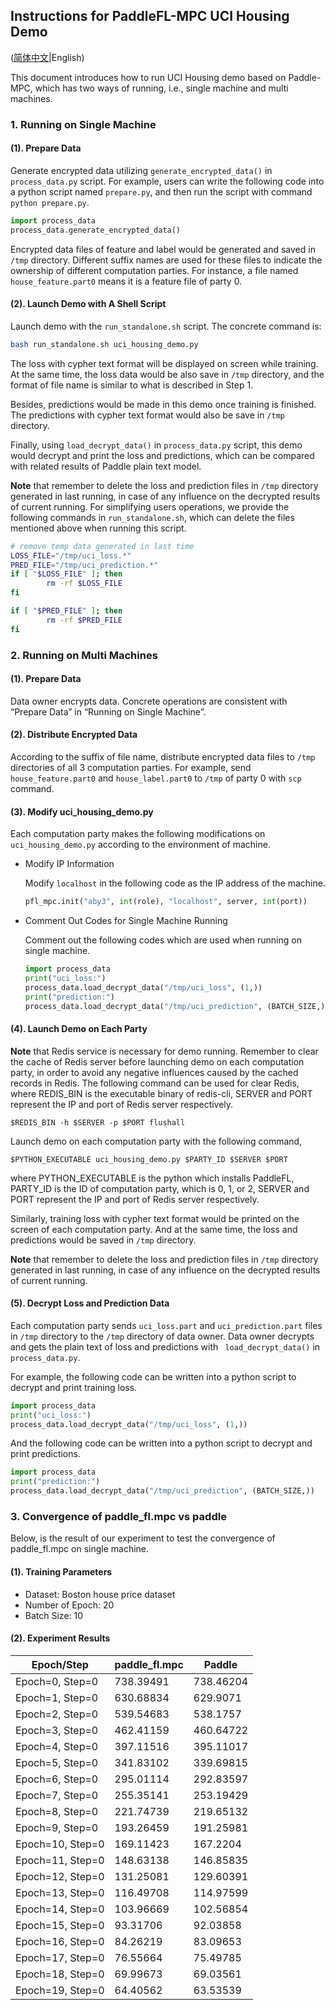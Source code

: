 ## Instructions for PaddleFL-MPC UCI Housing Demo

([简体中文](./README_CN.md)|English)

This document introduces how to run UCI Housing demo based on Paddle-MPC, which has two ways of running, i.e., single machine and multi machines.

### 1. Running on Single Machine

#### (1). Prepare Data

Generate encrypted data utilizing `generate_encrypted_data()` in `process_data.py` script. For example, users can write the following code into a python script named `prepare.py`, and then run the script with command `python prepare.py`.

```python
import process_data
process_data.generate_encrypted_data()
```

Encrypted data files of feature and label would be generated and saved in `/tmp` directory. Different suffix names are used for these files to indicate the ownership of different computation parties. For instance, a file named `house_feature.part0` means it is a feature file of party 0.

#### (2). Launch Demo with A Shell Script

Launch demo with the `run_standalone.sh` script. The concrete command is:

```bash
bash run_standalone.sh uci_housing_demo.py
```

The loss with cypher text format will be displayed on screen while training. At the same time, the loss data would be also save in `/tmp` directory, and the format of file name is similar to what is described in Step 1.

Besides, predictions would be made in this demo once training is finished. The predictions with cypher text format would also be save in `/tmp` directory.

Finally, using `load_decrypt_data()` in `process_data.py` script, this demo would decrypt and print the loss and predictions, which can be compared with related results of Paddle plain text model.

**Note** that remember to delete the loss and prediction files in `/tmp` directory generated in last running, in case of any influence on the decrypted results of current running. For simplifying users operations, we provide the following commands in `run_standalone.sh`, which can delete the files mentioned above when running this script.

```bash
# remove temp data generated in last time
LOSS_FILE="/tmp/uci_loss.*"
PRED_FILE="/tmp/uci_prediction.*"
if [ "$LOSS_FILE" ]; then
        rm -rf $LOSS_FILE
fi

if [ "$PRED_FILE" ]; then
        rm -rf $PRED_FILE
fi
```



### 2. Running on Multi Machines

#### (1). Prepare Data

Data owner encrypts data. Concrete operations are consistent with “Prepare Data” in “Running on Single Machine”.

#### (2). Distribute Encrypted Data

According to the suffix of file name, distribute encrypted data files to `/tmp ` directories of all 3 computation parties. For example, send `house_feature.part0` and `house_label.part0` to `/tmp` of party 0 with `scp` command.

#### (3). Modify uci_housing_demo.py

Each computation party makes the following modifications on `uci_housing_demo.py` according to the environment of machine.

* Modify IP Information

  Modify `localhost` in the following code as the IP address of the machine.

  ```python
  pfl_mpc.init("aby3", int(role), "localhost", server, int(port))
  ```

* Comment Out Codes for Single Machine Running

  Comment out the following codes which are used when running on single machine.

  ```python
  import process_data
  print("uci_loss:")
  process_data.load_decrypt_data("/tmp/uci_loss", (1,))
  print("prediction:")
  process_data.load_decrypt_data("/tmp/uci_prediction", (BATCH_SIZE,))
  ```

#### (4). Launch Demo on Each Party

**Note** that Redis service is necessary for demo running. Remember to clear the cache of Redis server before launching demo on each computation party, in order to avoid any negative influences caused by the cached records in Redis. The following command can be used for clear Redis, where REDIS_BIN is the executable binary of redis-cli, SERVER and PORT represent the IP and port of Redis server respectively.

```
$REDIS_BIN -h $SERVER -p $PORT flushall
```

Launch demo on each computation party with the following command,

```
$PYTHON_EXECUTABLE uci_housing_demo.py $PARTY_ID $SERVER $PORT
```

where PYTHON_EXECUTABLE is the python which installs PaddleFL, PARTY_ID is the ID of computation party, which is 0, 1, or 2, SERVER and PORT represent the IP and port of Redis server respectively.

Similarly, training loss with cypher text format would be printed on the screen of each computation party. And at the same time, the loss and predictions would be saved in `/tmp` directory.

**Note** that remember to delete the loss and prediction files in `/tmp` directory generated in last running, in case of any influence on the decrypted results of current running.

#### (5). Decrypt Loss and Prediction Data

Each computation party sends `uci_loss.part` and `uci_prediction.part` files in `/tmp` directory to the `/tmp` directory of data owner. Data owner decrypts and gets the plain text of loss and predictions with ` load_decrypt_data()` in `process_data.py`.

For example, the following code can be written into a python script to decrypt and print training loss.

```python
import process_data
print("uci_loss:")
process_data.load_decrypt_data("/tmp/uci_loss", (1,))
```

And the following code can be written into a python script to decrypt and print predictions.

```python
import process_data
print("prediction:")
process_data.load_decrypt_data("/tmp/uci_prediction", (BATCH_SIZE,))
```

### 3. Convergence of paddle_fl.mpc vs paddle

Below, is the result of our experiment to test the convergence of paddle_fl.mpc on single machine.


#### (1). Training Parameters

- Dataset: Boston house price dataset
- Number of Epoch: 20
- Batch Size: 10

#### (2). Experiment Results

| Epoch/Step | paddle_fl.mpc | Paddle |
| ---------- | ------------- | ------ |
| Epoch=0, Step=0  | 738.39491 | 738.46204 |
| Epoch=1, Step=0  | 630.68834 | 629.9071 |
| Epoch=2, Step=0  | 539.54683 | 538.1757 |
| Epoch=3, Step=0  | 462.41159 | 460.64722 |
| Epoch=4, Step=0  | 397.11516 | 395.11017 |
| Epoch=5, Step=0  | 341.83102 | 339.69815 |
| Epoch=6, Step=0  | 295.01114 | 292.83597 |
| Epoch=7, Step=0  | 255.35141 | 253.19429 |
| Epoch=8, Step=0  | 221.74739 | 219.65132 |
| Epoch=9, Step=0  | 193.26459 | 191.25981 |
| Epoch=10, Step=0  | 169.11423 | 167.2204 |
| Epoch=11, Step=0  | 148.63138 | 146.85835 |
| Epoch=12, Step=0  | 131.25081 | 129.60391 |
| Epoch=13, Step=0  | 116.49708 | 114.97599 |
| Epoch=14, Step=0  | 103.96669 | 102.56854 |
| Epoch=15, Step=0  | 93.31706 | 92.03858 |
| Epoch=16, Step=0  | 84.26219 | 83.09653 |
| Epoch=17, Step=0  | 76.55664 | 75.49785 |
| Epoch=18, Step=0  | 69.99673 | 69.03561 |
| Epoch=19, Step=0  | 64.40562 | 63.53539 |

